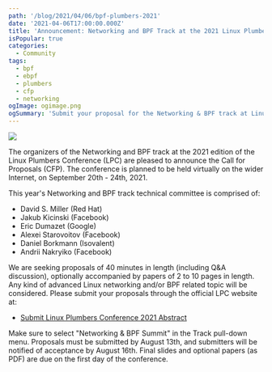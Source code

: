 ```yaml
---
path: '/blog/2021/04/06/bpf-plumbers-2021'
date: '2021-04-06T17:00:00.000Z'
title: 'Announcement: Networking and BPF Track at the 2021 Linux Plumbers Conference (LPC)'
isPopular: true
categories:
  - Community
tags:
  - bpf
  - ebpf
  - plumbers
  - cfp
  - networking
ogImage: ogimage.png
ogSummary: 'Submit your proposal for the Networking & BPF track at Linux Plumbers Conference 2021. Virtual event Sept 20-24. CFP now open for kernel networking talks.'
---
```


![](cover.png)

The organizers of the Networking and BPF track at the 2021 edition of the Linux
Plumbers Conference (LPC) are pleased to announce the Call for Proposals (CFP).
The conference is planned to be held virtually on the wider Internet, on
September 20th - 24th, 2021.

This year's Networking and BPF track technical committee is comprised of:

- David S. Miller (Red Hat)
- Jakub Kicinski (Facebook)
- Eric Dumazet (Google)
- Alexei Starovoitov (Facebook)
- Daniel Borkmann (Isovalent)
- Andrii Nakryiko (Facebook)

We are seeking proposals of 40 minutes in length (including Q&A discussion),
optionally accompanied by papers of 2 to 10 pages in length. Any kind of
advanced Linux networking and/or BPF related topic will be considered. Please
submit your proposals through the official LPC website at:

- [Submit Linux Plumbers Conference 2021 Abstract](https://linuxplumbersconf.org/event/11/abstracts/)

Make sure to select "Networking & BPF Summit" in the Track pull-down menu.
Proposals must be submitted by August 13th, and submitters will be notified of
acceptance by August 16th. Final slides and optional papers (as PDF) are due
on the first day of the conference.

